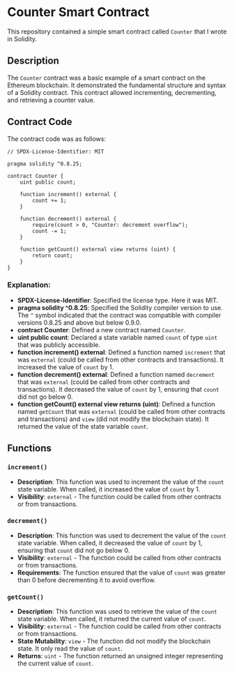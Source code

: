 # Counter Smart Contract

This repository contained a simple smart contract called `Counter` that I wrote in Solidity.

## Description

The `Counter` contract was a basic example of a smart contract on the Ethereum blockchain. It demonstrated the fundamental structure and syntax of a Solidity contract. This contract allowed incrementing, decrementing, and retrieving a counter value.

## Contract Code

The contract code was as follows:

```solidity
// SPDX-License-Identifier: MIT

pragma solidity ^0.8.25;

contract Counter {
    uint public count;

    function increment() external {
        count += 1;
    }

    function decrement() external {
        require(count > 0, "Counter: decrement overflow");
        count -= 1;
    }

    function getCount() external view returns (uint) {
        return count;
    }
}
```

### Explanation:

- **SPDX-License-Identifier**: Specified the license type. Here it was MIT.
- **pragma solidity ^0.8.25**: Specified the Solidity compiler version to use. The `^` symbol indicated that the contract was compatible with compiler versions 0.8.25 and above but below 0.9.0.
- **contract Counter**: Defined a new contract named `Counter`.
- **uint public count**: Declared a state variable named `count` of type `uint` that was publicly accessible.
- **function increment() external**: Defined a function named `increment` that was `external` (could be called from other contracts and transactions). It increased the value of `count` by 1.
- **function decrement() external**: Defined a function named `decrement` that was `external` (could be called from other contracts and transactions). It decreased the value of `count` by 1, ensuring that `count` did not go below 0.
- **function getCount() external view returns (uint)**: Defined a function named `getCount` that was `external` (could be called from other contracts and transactions) and `view` (did not modify the blockchain state). It returned the value of the state variable `count`.

## Functions

### `increment()`

- **Description**: This function was used to increment the value of the `count` state variable. When called, it increased the value of `count` by 1.
- **Visibility**: `external` - The function could be called from other contracts or from transactions.

### `decrement()`

- **Description**: This function was used to decrement the value of the `count` state variable. When called, it decreased the value of `count` by 1, ensuring that `count` did not go below 0.
- **Visibility**: `external` - The function could be called from other contracts or from transactions.
- **Requirements**: The function ensured that the value of `count` was greater than 0 before decrementing it to avoid overflow.

### `getCount()`

- **Description**: This function was used to retrieve the value of the `count` state variable. When called, it returned the current value of `count`.
- **Visibility**: `external` - The function could be called from other contracts or from transactions.
- **State Mutability**: `view` - The function did not modify the blockchain state. It only read the value of `count`.
- **Returns**: `uint` - The function returned an unsigned integer representing the current value of `count`.
